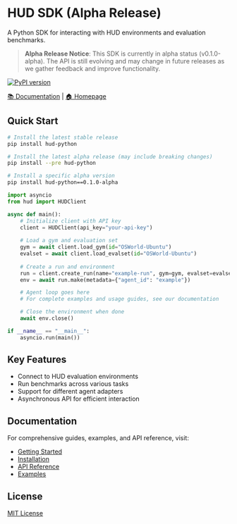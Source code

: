 # HUD SDK (Alpha Release)

A Python SDK for interacting with HUD environments and evaluation benchmarks.

> **Alpha Release Notice**: This SDK is currently in alpha status (v0.1.0-alpha). The API is still evolving and may change in future releases as we gather feedback and improve functionality.

[![PyPI version](https://img.shields.io/pypi/v/hud-python)](https://pypi.org/project/hud-python/)

[📚 Documentation](https://docs.hud.so) | [🏠 Homepage](https://hud.so)

## Quick Start

```bash
# Install the latest stable release
pip install hud-python

# Install the latest alpha release (may include breaking changes)
pip install --pre hud-python

# Install a specific alpha version
pip install hud-python==0.1.0-alpha
```

```python
import asyncio
from hud import HUDClient

async def main():
    # Initialize client with API key
    client = HUDClient(api_key="your-api-key")
    
    # Load a gym and evaluation set
    gym = await client.load_gym(id="OSWorld-Ubuntu")
    evalset = await client.load_evalset(id="OSWorld-Ubuntu")
    
    # Create a run and environment
    run = client.create_run(name="example-run", gym=gym, evalset=evalset)
    env = await run.make(metadata={"agent_id": "example"})

    # Agent loop goes here
    # For complete examples and usage guides, see our documentation

    # Close the environment when done
    await env.close()

if __name__ == "__main__":
    asyncio.run(main())
```

## Key Features

- Connect to HUD evaluation environments
- Run benchmarks across various tasks
- Support for different agent adapters
- Asynchronous API for efficient interaction

## Documentation

For comprehensive guides, examples, and API reference, visit:
- [Getting Started](https://docs.hud.so/introduction)
- [Installation](https://docs.hud.so/installation)
- [API Reference](https://docs.hud.so/api-reference)
- [Examples](https://docs.hud.so/examples)

## License

[MIT License](LICENSE)
